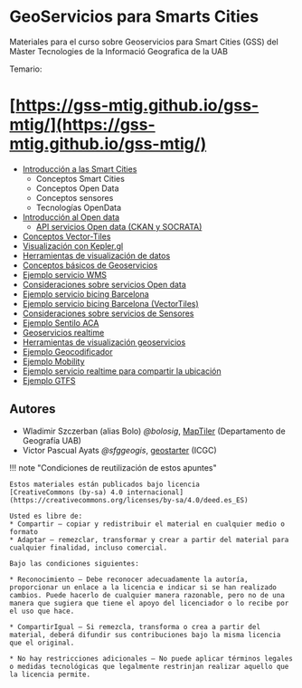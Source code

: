 # GeoServicios para Smarts Cities

Materiales para el curso sobre Geoservicios para Smart Cities (GSS) del Màster Tecnologies de la Informació Geografica de la UAB

Temario:

# [https://gss-mtig.github.io/gss-mtig/](https://gss-mtig.github.io/gss-mtig/)

* [Introducción a las Smart Cities](https://gss-mtig.github.io/gss-mtig/1_introduccion_a_las_smart_cities/)
    * Conceptos Smart Cities
    * Conceptos Open Data
    * Conceptos sensores
    * Tecnologías OpenData
* [Introducción al Open data](https://gss-mtig.github.io/gss-mtig/2_introduccion_open_data/)
    * [API servicios Open data (CKAN y SOCRATA)](https://gss-mtig.github.io/gss-mtig/2_1_apìs_y_servicios_open_data/)
* [Conceptos Vector-Tiles](https://gss-mtig.github.io/gss-mtig/3_conceptos_vector_tiles/)
* [Visualización con Kepler.gl](https://gss-mtig.github.io/gss-mtig/4_visualizacion_kepler/)
* [Herramientas de visualización de datos](https://gss-mtig.github.io/gss-mtig/5_herramientas_visualizacion_datos/)
* [Conceptos básicos de Geoservicios](https://gss-mtig.github.io/gss-mtig/6_conceptos_geoservicios/)
* [Ejemplo servicio WMS](https://gss-mtig.github.io/gss-mtig/7_ejemplo_servicio_wms/)
* [Consideraciones sobre servicios Open data](https://gss-mtig.github.io/gss-mtig/8_consideraciones_servicios_opendata/)
* [Ejemplo servicio bicing Barcelona](https://gss-mtig.github.io/gss-mtig/9_ejemplo_servicio_bicing_bcn/)
* [Ejemplo servicio bicing Barcelona (VectorTiles)](https://gss-mtig.github.io/gss-mtig/10_ejemplo_servicio_bicing_bcn_vt/)
* [Consideraciones sobre servicios de Sensores](https://gss-mtig.github.io/gss-mtig/11_consideraciones_servicios_realtime_sensores/)
* [Ejemplo Sentilo ACA](https://gss-mtig.github.io/gss-mtig/12_ejemplo_sentilo_aca/)
* [Geoservicios realtime](https://gss-mtig.github.io/gss-mtig/13_geoservicios_realtime/)
* [Herramientas de visualización geoservicios](https://gss-mtig.github.io/gss-mtig/14_herramientas_visualizacion_geoservicios/)
* [Ejemplo Geocodificador](https://gss-mtig.github.io/gss-mtig/15_ejemplo_geocodificador/)
* [Ejemplo Mobility](https://gss-mtig.github.io/gss-mtig/16_ejemplo_mobility/)
* [Ejemplo servicio realtime para compartir la ubicación](https://gss-mtig.github.io/gss-mtig/17_ejemplo_geoservicio_realtime/)
* [Ejemplo GTFS](https://gss-mtig.github.io/gss-mtig/18_ejemplo_gtfs/)

## Autores

* Wladimir Szczerban (alias Bolo) *@bolosig*, [MapTiler](http://maptiler.com) (Departamento de Geografía UAB)
* Victor Pascual Ayats  *@sfggeogis*, [geostarter](http://betaportal.icgc.cat) (ICGC)

!!! note "Condiciones de reutilización de estos apuntes"

    Estos materiales están publicados bajo licencia
    [CreativeCommons (by-sa) 4.0 internacional](https://creativecommons.org/licenses/by-sa/4.0/deed.es_ES)

    Usted es libre de:
    * Compartir — copiar y redistribuir el material en cualquier medio o formato
    * Adaptar — remezclar, transformar y crear a partir del material para cualquier finalidad, incluso comercial.

    Bajo las condiciones siguientes:

    * Reconocimiento — Debe reconocer adecuadamente la autoría, proporcionar un enlace a la licencia e indicar si se han realizado cambios. Puede hacerlo de cualquier manera razonable, pero no de una manera que sugiera que tiene el apoyo del licenciador o lo recibe por el uso que hace.
    
    * CompartirIgual — Si remezcla, transforma o crea a partir del material, deberá difundir sus contribuciones bajo la misma licencia que el original.
    
    * No hay restricciones adicionales — No puede aplicar términos legales o medidas tecnológicas que legalmente restrinjan realizar aquello que la licencia permite.
